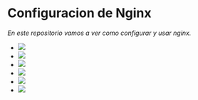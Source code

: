 # Configuracion de Nginx

_En este repositorio vamos a ver como configurar y usar nginx._

- [![](https://img.shields.io/badge/Introducción-8A2BE2)](https://github.com/HoracioGG/nginx/blob/main/Introduccion.md)
- [![](https://img.shields.io/badge/Comparativa%20con%20Apache-8A2BE2)](https://github.com/HoracioGG/nginx/blob/main/ComparativaConApache.md)
- [![](https://img.shields.io/badge/Esquema%20de%20red-8A2BE2)](https://github.com/HoracioGG/nginx/blob/main/EsquemaDeRed.md)
- [![](https://img.shields.io/badge/Instalación-8A2BE2)](https://github.com/HoracioGG/nginx/blob/main/Instalaci%C3%B3n.md)
- [![](https://img.shields.io/badge/Casos%20prácticos-8A2BE2)](https://github.com/HoracioGG/nginx/blob/main/CasosPr%C3%A1cticos.md)
- [![](https://img.shields.io/badge/Referencias-8A2BE2)](https://github.com/HoracioGG/nginx/blob/main/Referencias.md)

